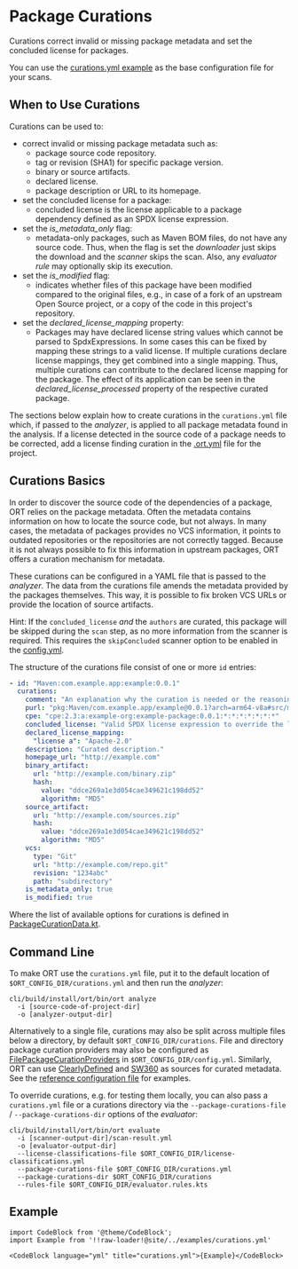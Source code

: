 # Package Curations

Curations correct invalid or missing package metadata and set the concluded license for packages.

You can use the [curations.yml example](#example) as the base configuration file for your scans.

## When to Use Curations

Curations can be used to:

* correct invalid or missing package metadata such as:
    * package source code repository.
    * tag or revision (SHA1) for specific package version.
    * binary or source artifacts.
    * declared license.
    * package description or URL to its homepage.
* set the concluded license for a package:
    * concluded license is the license applicable to a package dependency defined as an SPDX license expression.
* set the *is_metadata_only* flag:
    * metadata-only packages, such as Maven BOM files, do not have any source code. Thus, when the flag is set the
      *downloader* just skips the download and the *scanner* skips the scan. Also, any *evaluator rule* may optionally
      skip its execution.
* set the *is_modified* flag:
    * indicates whether files of this package have been modified compared to the original files, e.g., in case of a fork
      of an upstream Open Source project, or a copy of the code in this project's repository.
* set the *declared_license_mapping* property:
    * Packages may have declared license string values which cannot be parsed to SpdxExpressions. In some cases this can
      be fixed by mapping these strings to a valid license. If multiple curations declare license mappings, they get
      combined into a single mapping. Thus, multiple curations can contribute to the declared license mapping for the
      package. The effect of its application can be seen in the *declared_license_processed* property of the respective
      curated package.

The sections below explain how to create curations in the `curations.yml` file which,
if passed to the *analyzer*, is applied to all package metadata found in the analysis.
If a license detected in the source code of a package needs to be corrected, add
a license finding curation in the [.ort.yml](ort-yml.md#curations) file for the project.

## Curations Basics

In order to discover the source code of the dependencies of a package, ORT relies on the package metadata. Often the
metadata contains information on how to locate the source code, but not always. In many cases, the metadata of packages
provides no VCS information, it points to outdated repositories or the repositories are not correctly tagged. Because it
is not always possible to fix this information in upstream packages, ORT offers a curation mechanism for metadata.

These curations can be configured in a YAML file that is passed to the *analyzer*. The data from the curations file
amends the metadata provided by the packages themselves. This way, it is possible to fix broken VCS URLs or provide the
location of source artifacts.

Hint: If the `concluded_license` *and* the `authors` are curated, this package will be skipped during the `scan` step,
as no more information from the scanner is required. This requires the `skipConcluded` scanner option to be enabled in
the [config.yml](../getting-started/usage.md#ort-configuration-file).

The structure of the curations file consist of one or more `id` entries:

```yaml
- id: "Maven:com.example.app:example:0.0.1"
  curations:
    comment: "An explanation why the curation is needed or the reasoning for a license conclusion"
    purl: "pkg:Maven/com.example.app/example@0.0.1?arch=arm64-v8a#src/main"
    cpe: "cpe:2.3:a:example-org:example-package:0.0.1:*:*:*:*:*:*:*"
    concluded_license: "Valid SPDX license expression to override the license findings."
    declared_license_mapping:
      "license a": "Apache-2.0"
    description: "Curated description."
    homepage_url: "http://example.com"
    binary_artifact:
      url: "http://example.com/binary.zip"
      hash: 
        value: "ddce269a1e3d054cae349621c198dd52"
        algorithm: "MD5"
    source_artifact:
      url: "http://example.com/sources.zip"
      hash: 
        value: "ddce269a1e3d054cae349621c198dd52"
        algorithm: "MD5"
    vcs:
      type: "Git"
      url: "http://example.com/repo.git"
      revision: "1234abc"
      path: "subdirectory"
    is_metadata_only: true
    is_modified: true
```

Where the list of available options for curations is defined in
[PackageCurationData.kt](https://github.com/oss-review-toolkit/ort/blob/main/model/src/main/kotlin/PackageCurationData.kt).

## Command Line

To make ORT use the `curations.yml` file, put it to the default location of `$ORT_CONFIG_DIR/curations.yml` and then run
the *analyzer*:

```shell
cli/build/install/ort/bin/ort analyze
  -i [source-code-of-project-dir]
  -o [analyzer-output-dir]
```

Alternatively to a single file, curations may also be split across multiple files below a directory, by default
`$ORT_CONFIG_DIR/curations`. File and directory package curation providers may also be configured as
[FilePackageCurationProviders](https://github.com/oss-review-toolkit/ort/blob/main/plugins/package-curation-providers/file/src/main/kotlin/FilePackageCurationProvider.kt)
in `$ORT_CONFIG_DIR/config.yml`. Similarly, ORT can use [ClearlyDefined](https://clearlydefined.io/) and
[SW360](https://www.eclipse.org/sw360/) as sources for curated metadata. See the
[reference configuration file](https://github.com/oss-review-toolkit/ort/blob/main/model/src/main/resources/reference.yml)
for examples.

To override curations, e.g. for testing them locally, you can also pass a `curations.yml` file or a curations directory
via the `--package-curations-file` / `--package-curations-dir` options of the *evaluator*:

```shell
cli/build/install/ort/bin/ort evaluate
  -i [scanner-output-dir]/scan-result.yml
  -o [evaluator-output-dir]
  --license-classifications-file $ORT_CONFIG_DIR/license-classifications.yml
  --package-curations-file $ORT_CONFIG_DIR/curations.yml
  --package-curations-dir $ORT_CONFIG_DIR/curations
  --rules-file $ORT_CONFIG_DIR/evaluator.rules.kts
```

## Example

```mdx-code-block
import CodeBlock from '@theme/CodeBlock';
import Example from '!!raw-loader!@site/../examples/curations.yml'

<CodeBlock language="yml" title="curations.yml">{Example}</CodeBlock>
```
